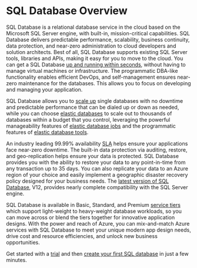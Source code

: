 <properties
   pageTitle="What is SQL Database | Windows Azure"
   description="Discover the technical details and capabilities of Azure SQL Database, Microsoft's relational database management system (RDBMS) and PaaS solution in the cloud."
   services="sql-database"
   documentationCenter=""
   authors="shontnew"
   manager="jeffreyg"
   editor="monicar"/>

<tags
	ms.service="sql-database"
	ms.date="09/30/2015"
	wacn.date=""/>

# SQL Database Overview

SQL Database is a relational database service in the cloud based on the Microsoft SQL Server engine, with built-in, mission-critical capabilities. SQL Database delivers predictable performance, scalability, business continuity, data protection, and near-zero administration to cloud developers and solution architects. Best of all, SQL Database supports existing SQL Server tools, libraries and APIs, making it easy for you to move to the cloud. You can get a SQL Database [up and running within seconds](/documentation/articles/sql-database-get-started), without having to manage virtual machines or infrastructure. The programmatic DBA-like functionality enables efficient DevOps, and self-management ensures near-zero maintenance for the databases. This allows you to focus on developing and managing your application.

SQL Database allows you to [scale up](/documentation/articles/sql-database-service-tiers) single databases with no downtime and predictable performance that can be dialed up or down as needed, while you can choose [elastic databases](/documentation/articles/sql-database-elastic-pool) to scale out to thousands of databases within a budget that you control, leveraging the powerful manageability features of [elastic database jobs](/documentation/articles/sql-database-elastic-jobs-overview) and the programmatic features of [elastic database tools](/documentation/articles/sql-database-elastic-scale-get-started).

An industry leading 99.99% availability [SLA](/support/legal/sla/) helps ensure your applications face near-zero downtime. The built-in data protection via auditing, restore, and geo-replication helps ensure your data is protected. SQL Database provides you with the ability to restore your data to any point-in-time from any transaction up to 35 days. You can also replicate your data to an Azure region of your choice and easily implement a geographic disaster recovery policy designed for your business needs. The [latest version of SQL Database](/documentation/articles/sql-database-preview-whats-new), V12, provides nearly complete compatibility with the SQL Server engine.

SQL Database is available in Basic, Standard, and Premium [service tiers](/documentation/articles/sql-database-service-tiers) which support light-weight to heavy-weight database workloads, so you can move across or blend the tiers together for innovative application designs. With the power and reach of Azure, you can mix-and-match Azure services with SQL Database to meet your unique modern app design needs, drive cost and resource efficiencies, and unlock new business opportunities.

Get started with a [trial](/pricing/1rmb-trial/) and then [create your first SQL database](/documentation/articles/sql-database-get-started) in just a few minutes.
 

